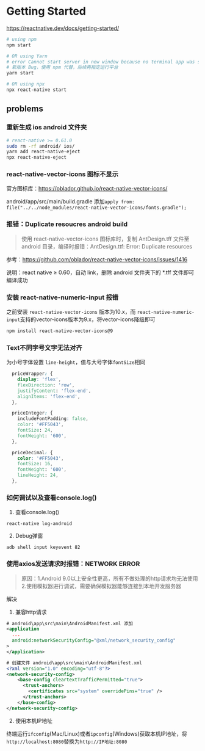# Getting Started

<https://reactnative.dev/docs/getting-started/>

```bash
# using npm
npm start

# OR using Yarn 
# error Cannot start server in new window because no terminal app was specified.
# 新版本 Bug，使用 npm 代替，后续再指定运行平台
yarn start

# OR using npx
npx react-native start
```

## problems

### 重新生成 ios android 文件夹

```bash
# react-native >= 0.61.0
sudo rm -rf android/ ios/
yarn add react-native-eject
npx react-native-eject
```

### react-native-vector-icons 图标不显示

官方图标库：<https://oblador.github.io/react-native-vector-icons/>

android/app/src/main/build.gradle 添加`apply from: file("../../node_modules/react-native-vector-icons/fonts.gradle");`

### 报错：Duplicate resoucres android build

> 使用 react-native-vector-icons 图标库时，复制 AntDesign.tff 文件至 android 目录，编译时报错：AntDesign.ttf: Error: Duplicate resources

参考：<https://github.com/oblador/react-native-vector-icons/issues/1416>

说明：react native ≥ 0.60，自动 link，删除 android 文件夹下的 *.tff 文件即可编译成功

### 安装 react-native-numeric-input 报错

之前安装 `react-native-vector-icons` 版本为10.x，而 `react-native-numeric-input`支持的vector-icons版本为9.x，将vector-icons降级即可  

```bash
npm install react-native-vector-icons@9
```

### Text不同字号文字无法对齐

为小号字体设置 `line-height`，值与大号字体`fontSize`相同

```css
  priceWrapper: {
    display: 'flex',
    flexDirection: 'row',
    justifyContent: 'flex-end',
    alignItems: 'flex-end',
  },

  priceInteger: {
    includeFontPadding: false,
    color: '#FF5043',
    fontSize: 24,
    fontWeight: '600',
  },

  priceDecimal: {
    color: '#FF5043',
    fontSize: 16,
    fontWeight: '600',
    lineHeight: 24,
  },
```

### 如何调试以及查看console.log()

1. 查看console.log()

``` shell
react-native log-android
```

2. Debug弹窗

``` shell
adb shell input keyevent 82
```

### 使用axios发送请求时报错：NETWORK ERROR  

> 原因：1.Android 9.0以上安全性更高，所有不做处理的http请求均无法使用
>2.使用模拟器进行调试，需要确保模拟器能够连接到本地开发服务器

解决

1. 兼容http请求

``` xml
# android\app\src\main\AndroidManifest.xml 添加
<application
  ...
  android:networkSecurityConfig="@xml/network_security_config"
>
</application>

# 创建文件 android\app\src\main\AndroidManifest.xml
<?xml version="1.0" encoding="utf-8"?>
<network-security-config>
    <base-config cleartextTrafficPermitted="true">
      <trust-anchors>
        <certificates src="system" overridePins="true" />
      </trust-anchors>
    </base-config>
</network-security-config>
```

2. 使用本机IP地址

终端运行`ifconfig`(Mac/Linux)或者`ipconfig`(Windows)获取本机IP地址，将`http://localhost:8080`替换为`http://IP地址:8080`
